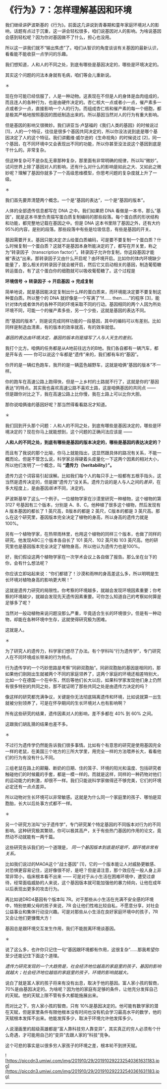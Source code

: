 # 《行为》7：怎样理解基因和环境

我们继续讲萨波斯基的《行为》。前面这几讲说到青春期和童年家庭环境对人的影响，话题有点过于沉重，这一讲会轻松很多，咱们说基因对人的影响。为啥说基因会感到轻松呢？因为你对基因做不了什么，担心也没用。

所以这一讲我们就不“输出焦虑”了。咱们从智识的角度谈谈有关基因的最新认识，看看能不能收获一点学问的乐趣。

我们想知道，人和人的不同之处，到底有哪些是基因决定的，哪些是环境决定的。

其实这个问题的问法本身就有毛病，咱们等会儿重新说。

＊

现在你可能已经信服了，人是一种动物。这表现在不但是人的身体是血肉组成的，而且连人的各种行为，也是由硬件决定的。杏仁核大一点或者小一点，催产素多一点或者少一点，直接影响一个人的行为。而组成杏仁核和催产素的每一个细胞，都是极其严格地按照基因的图纸制造出来的。所以基因当然对人的行为有重大影响。

但是基因的影响又很微妙。我们讲亚当·卢瑟福的《我们人类的基因》的时候说过 [1]，人的一个特征，往往是很多个基因共同决定的，所以你没法说到底是哪个基因决定了人的这个特征。我们讲戴维·威尔逊的《生命视角》的时候说过 [2]，同一个基因，在不同环境中又会表现出不同的功能，所以你甚至没法说这个基因到底是干什么的。非常复杂。

但这种复杂可不是杂乱无章那种复杂，那里面有非常明确的规律，所以叫“微妙”。试问世界上除了基因对人的影响，还有什么对什么的影响是如此之大、又如此之微妙呢？理解了基因你就多了一个高级思维模型，你思考问题的复杂度就上升了一级。

＊

我们首先要弄清楚两个概念。一个是“基因的表达”，一个是“基因的版本”。

人体的全部遗传信息都写在 DNA 之中。我们如果把 DNA 看做是一本书，那么“基因”，就是这本书里负责描写蛋白质复制编码的那些段落。每个蛋白质的形状结构和功能，都完整地记载在基因之中。但是 DNA 这本书里除了基因之外，还有大约 95%的内容，是别的段落。那些段落中有些是垃圾信息，有些是基因的开关。

基因需要开关。基因只能决定*怎么*给蛋白质编码，可是要不要复制一个蛋白质？什么时候复制一个蛋白质？这就不是基因本身所能决定的了，都写在开关里，称之为“转录因子（transcription factor）”。转录因子允许你复制，你这段基因才能被“表达”出来。那转录因子又由什么开启呢？由环境开启。比如你的体内环境缺少能量了，那么相关的转录因子就会被开启，然后它又启动相关的基因，制造葡萄糖转运蛋白，有了这个蛋白你的细胞就可以吸收葡萄糖了。这个过程是

 **环境信号 → 转录因子 → 开启基因 → 完成复制**

简单地说，就是基因能决定复制出什么样的蛋白质来，而环境能决定要不要复制这种蛋白质。所以整个的 DNA 就好像是一个写满了“If…… then……”的程序 [3]，能针对体内或者体外的各种不同的环境采取不同的行动。基因相同的两个人因为所处环境不同，可能一个的催产素多些，另一个少些，这就是基因的表达不同。

而“基因的版本”，则是说完成同样功能的一段基因，其中的编码可以有差别。比如同样是制造血清素，有的版本的效率就高，有的效率就低。

 *基因的表达由环境决定，基因的版本则是描写了人与人天生的差别。*

我打个比方。咱俩的任务都是从A地前往远方的B地。我们各自都有一辆汽车，都是开车去 —— 你可以说这个车都是“遗传”来的，我们都有车的“基因”。

你开的是一辆红色跑车，我开的是一辆蓝色越野车，这就是咱俩“基因的版本”不一样。

你的跑车在高速公路上跑得快，但是一上乡村的土路就不行了，这就是你的“基因表达”的特点。其实我也喜欢高速公路不喜欢土路，这是咱俩基因的共同点 —— 但是跟你对比之下，我在高速公路上比你慢，我在土路上可以比你大胆。

那你说咱俩谁的基因好呢？那当然得看看路况才知道。

＊

我们回到开头那个问题：人和人的不同之处，到底有哪些是基因决定的，哪些是环境决定的？现在你马上就能想到，这个问题的正确问法应该是 ——

 **人和人的不同之处，到底有哪些是基因的版本决定的，哪些是基因的表达决定的？**

而且有了我说的那个比喻，你马上就能指出，这显然跟具体的路况有关系，不能一概而论。但是不管怎么说，科学家总得硬着头皮量化一下这两个因素的相对大小，所以他们发明了一个概念，叫 **“遗传力（heritability）”。**

遗传力这个词容易引起误解。比如我们每个人的每只手上一般都有五根手指头，这当然是遗传决定的，但是跟“遗传力”没关系。遗传力说的是人与人之间的*差异*，在多大程度上，是由基因*版本*不同，决定的。

萨波斯基举了这么一个例子。一位植物学家在沙漠里研究一种植物，这个植物的第 3127 号基因有三个版本，分别是 A、B、C。他种植了很多这个植物，然后发现有 A 版本基因的都长了 1 英尺高，B版本的都是 2 英尺，C版本的都是 3 英尺高。那么在这个研究里，基因版本完全决定了植物的身高，所以身高的遗传力就是 100%。

另有一个植物学家，在热带雨林里，也用这个植物的同样三个版本，也做了同样的研究。他发现ABC三个版本各自长了 101 英尺、102 英尺和 103 英尺高。他的研究里也是基因版本完全决定了植物身高，所以他认为遗传力也是100%。

好，我们假设这两个植物学家在一次学术会议上各自做了报告。那么坐在台下的你，会有什么想法呢？

你应该立即站起来说：“你们都错了！沙漠和雨林的身高差这么多，所以明明是生长环境对植物身高的影响更大啊！”

这就是遗传力研究的局限性。你考察的环境越多，就越会发现环境因素重要；你考察的环境越少，就越会发现先天遗传因素重要。可你怎么知道自己的考察如何算是足够多了呢？

当然对一般动植物来说问题没那么严重，毕竟适合生长的环境很少。但是有一种动物，却能在各种环境中生存，这就使得研究极为困难。

这就是人。

＊

为了研究人的遗传力，科学家们想尽了办法。有个学科叫“行为遗传学”，专门研究人在不同环境成长带来的行为特点。

行为遗传学的一个巧妙思路是考察“同卵双胞胎”。同卵双胞胎的基因是相同的，那如果他们刚刚出生就被两个不同的家庭领养了，这两个家庭的环境还相差特别大，比如一个在德国一个在中东，然后等他们长大以后，如果科学家发现他们身上仍然有很多特别的共同之处，那不就证明了那些共同之处是由遗传力决定的吗？

像这样的研究都充满争议，关键是你无法彻底隔离遗传和环境，比如说就算一出生就被分别领养了，可是在怀孕期间的生长环境对人也有影响啊？

所有这些研究的结果，遗传因素对人的影响，差不多都在 40% 到 60% 之间。

这跟我们胡乱猜的结果也差不多。

＊

不过行为遗传学仍然能告诉我们很多事情。比如有个有意思的研究是使用基因完全一样的老鼠，在美国三个地方的三所大学里，用完全一样的方法喂养长大，看看他们的行为有没有什么不同。

三组老鼠在路上的颠簸、断奶的日期、住的笼子、环境的阳光和温度、包括研究者触碰他们的时候戴的手套，都是一模一样的。而就是这样，同样的一种药物对他们的运动能力的刺激，却很不一样。我们只能说科学家做得还不够完美，它们的环境必定还有一点点差异。

所以动物对生长环境可以非常敏感。这就是为什么同一个家庭里的孩子、哪怕是双胞胎，长大以后处事方式都不一样。

＊

另一个研究方法叫“分子遗传学”，专门研究某个特定基因的不同版本对行为的不同影响。这种研究极其繁琐，你可以极其高产，关于有些热门基因的作用的论文，竟然动不动就能有一两千篇。

这些研究告诉我们的一个道理是， *同一个基因版本到底是好是坏，跟环境非常有关系。*

比如我们说过的MAOA这个“战士基因” [1]，它的一个版本能让人对威胁更敏感、对恐惧更容易记住，这好像很不好，是吧？但是请注意，那个效应在一般人身上非常非常小，临床根本看不出来 —— 可是对于从小生活在困难环境中，遭受过虐待，经常面临威胁的人来说，这个基因版本就可能加强他的暴力倾向，让他在成年以后表现出更多的攻击行为。

再比如说DRD4基因有个版本叫 7R。对于那些从小生活在充满不安全感的环境中，特别依赖父母的孩子来说，7R 会让他们性格比较自私，不愿意分享，对社会公益事业和集体行动没兴趣。可是对那些从小生活在良好家庭环境中的孩子，7R 又会让他们更慷慨大方！

基因总是跟环境交互发生作用，我们不能脱离环境谈基因。

＊

说了这么多，也许你只记住一句“基因跟环境都有作用，这很复杂”……那我希望你至少还能记住下面这个道理。

 *遗传力研究发现的一个大趋势是，社会经济地位越高的家庭里的孩子，基因的影响就越大；社会经济地位越低的家庭里的孩子，环境的影响就越大。*

说白了就是富人家的孩子将来有没有出息，取决于他的基因。富人家小孩的智商，70%是由基因决定的。为啥呢？因为他的家庭有足够的条件，让他充分发挥自己的天赋。他的天赋上限不管有多大都能施展出来。

而对比之下，穷人家小孩的智商，只有 10%是基因决定的。他可能有数学家的潜在天赋，但是家里条件有限他根本没有时间也没有机会学习最高水平的数学，他的天赋根本发挥不出来。他能发挥多少，取决于环境允许他发挥多少。

人说漫画里的超级英雄都是“富人靠科技穷人靠变异”，其实真正的穷人必须有个什么奇遇，才可能用自己的“变异”去跟人家的“科技”竞争。

这个可悲的事实是以很多穷人家孩子的环境之差，根本轮不到拼天赋。

![https://piccdn3.umiwi.com/img/201910/29/201910292232540361631183.jpg](https://piccdn3.umiwi.com/img/201910/29/201910292232540361631183.jpg)

---
